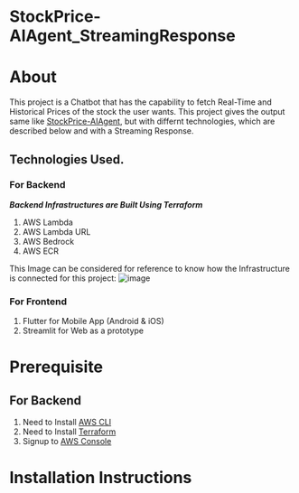 # StockPrice-AIAgent_StreamingResponse

# About
This project is a Chatbot that has the capability to fetch Real-Time and Historical Prices of the stock the user wants. This project gives the output same like [StockPrice-AIAgent](https://github.com/Shidhin-VP/StockPrice-AIAgent), but with differnt technologies, which are described below and with a Streaming Response.
## Technologies Used. 
### For Backend
***Backend Infrastructures are Built Using Terraform***
1. AWS Lambda
2. AWS Lambda URL
3. AWS Bedrock
4. AWS ECR

This Image can be considered for reference to know how the Infrastructure is connected for this project: 
![image](https://github.com/user-attachments/assets/6c7f8b1f-1a8d-4861-8c1f-0c74b1aef742) 

### For Frontend
1. Flutter for Mobile App (Android & iOS)
2. Streamlit for Web as a prototype
   
# Prerequisite
## For Backend
1. Need to Install [AWS CLI](https://docs.aws.amazon.com/cli/latest/userguide/getting-started-install.html)
2. Need to Install [Terraform](https://developer.hashicorp.com/terraform/install)
3. Signup to [AWS Console](https://aws.amazon.com/)

# Installation Instructions
